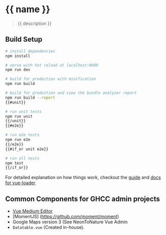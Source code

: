 # {{ name }}

> {{ description }}

## Build Setup

``` bash
# install dependencies
npm install

# serve with hot reload at localhost:8080
npm run dev

# build for production with minification
npm run build

# build for production and view the bundle analyzer report
npm run build --report
{{#unit}}

# run unit tests
npm run unit
{{/unit}}
{{#e2e}}

# run e2e tests
npm run e2e
{{/e2e}}
{{#if_or unit e2e}}

# run all tests
npm test
{{/if_or}}
```

For detailed explanation on how things work, checkout the [guide](http://vuejs-templates.github.io/webpack/) and [docs for vue-loader](http://vuejs.github.io/vue-loader).

## Common Components for GHCC admin projects

- [Vue Medium Editor](https://github.com/FranzSkuffka/vue-medium-editor)
- [MomentJS] (https://github.com/moment/moment)
- Google Maps version 3 (See NeonToNature Vue Admin
- `Datatable.vue` (Created in-house).

